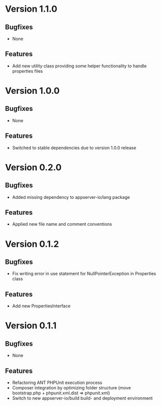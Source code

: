 # Version 1.1.0

## Bugfixes

* None

## Features

* Add new utility class providing some helper functionality to handle properties files

# Version 1.0.0

## Bugfixes

* None

## Features

* Switched to stable dependencies due to version 1.0.0 release

# Version 0.2.0

## Bugfixes

* Added missing dependency to appserver-io/lang package

## Features

* Applied new file name and comment conventions

# Version 0.1.2

## Bugfixes

* Fix writing error in use statement for NullPointerException in Properties class

## Features

* Add new PropertiesInterface

# Version 0.1.1

## Bugfixes

* None

## Features

* Refactoring ANT PHPUnit execution process
* Composer integration by optimizing folder structure (move bootstrap.php + phpunit.xml.dist => phpunit.xml)
* Switch to new appserver-io/build build- and deployment environment